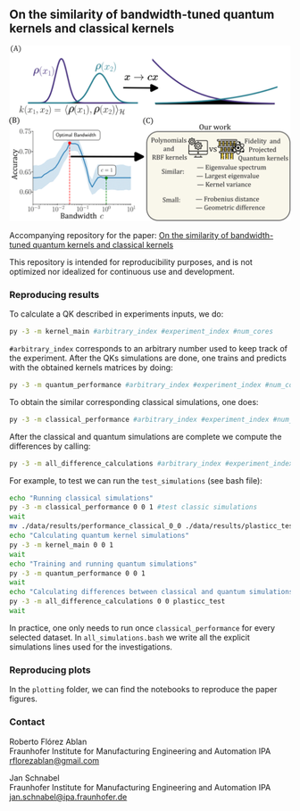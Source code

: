 ## On the similarity of bandwidth-tuned quantum kernels and classical kernels
![A](fig1_repo-1.png)

Accompanying repository for the paper: [On the similarity of bandwidth-tuned quantum kernels and classical kernels](https://arxiv.org/pdf/2503.05602v1)

This repository is intended for reproducibility purposes, and is not optimized nor idealized for continuous use and development.

### Reproducing results
To calculate a QK described in experiments inputs, we do:

```bash
py -3 -m kernel_main #arbitrary_index #experiment_index #num_cores
```

`#arbitrary_index` corresponds to an arbitrary number used to keep track of the experiment. After the QKs simulations are done, one trains and predicts with the obtained kernels matrices by doing:

```bash
py -3 -m quantum_performance #arbitrary_index #experiment_index #num_cores
```

To obtain the similar corresponding classical simulations, one does:

```bash
py -3 -m classical_performance #arbitrary_index #experiment_index #num_cores
```

After the classical and quantum simulations are complete we compute the differences by calling:

```bash
py -3 -m all_difference_calculations #arbitrary_index #experiment_index #num_cores
```

For example, to test we can run the `test_simulations` (see bash file):

```bash
echo "Running classical simulations"
py -3 -m classical_performance 0 0 1 #test classic simulations
wait 
mv ./data/results/performance_classical_0_0 ./data/results/plasticc_test_classical
echo "Calculating quantum kernel simulations"
py -3 -m kernel_main 0 0 1
wait
echo "Training and running quantum simulations"
py -3 -m quantum_performance 0 0 1
wait
echo "Calculating differences between classical and quantum simulations"
py -3 -m all_difference_calculations 0 0 plasticc_test
wait
```

In practice, one only needs to run once `classical_performance` for every selected dataset. In `all_simulations.bash` we write all the explicit simulations lines used for the investigations. 

### Reproducing plots

In the `plotting` folder, we can find the notebooks to reproduce the paper figures.


### Contact

Roberto Flórez Ablan  
Fraunhofer Institute for Manufacturing Engineering and Automation IPA  
rflorezablan@gmail.com  

Jan Schnabel   
Fraunhofer Institute for Manufacturing Engineering and Automation IPA  
jan.schnabel@ipa.fraunhofer.de  



